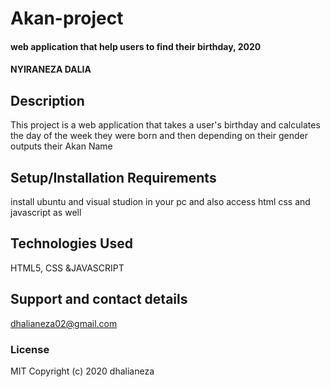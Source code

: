 # Akan-project
#### web application that help users to find their birthday, 2020
#### NYIRANEZA DALIA
## Description
This project is a web application that takes a user's birthday and calculates the day of the week they were born and then depending on their gender outputs their Akan Name
## Setup/Installation Requirements
install ubuntu and visual studion in your pc and also access html css and javascript as well
## Technologies Used
 HTML5, CSS &JAVASCRIPT
## Support and contact details
 dhalianeza02@gmail.com
### License
 MIT
 Copyright (c) 2020 dhalianeza
  
